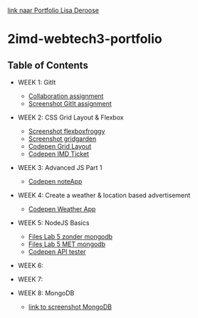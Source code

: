 [link naar Portfolio Lisa Deroose](https://github.com/r0423168/2imd-webtech3-portfolio)
# 2imd-webtech3-portfolio

<!-- TABLE OF CONTENTS -->
## Table of Contents

* WEEK 1: GitIt
  * [Collaboration assignment](https://github.com/wakoodi/2imd-webtech3-lab1.git)
  * [Screenshot GitIt assignment](Lab1-git/git-screenshot.png)

* WEEK 2: CSS Grid Layout & Flexbox
  * [Screenshot flexboxfroggy](Lab2/FlexboxFroggy_Screenshot_Lisa.png)
  * [Screenshot gridgarden](Lab2/GridGarden_Screenshot_Lisa.png)
  * [Codepen Grid Layout](https://codepen.io/lisa-esd/pen/eYNvPZJ)
  * [Codepen IMD Ticket](https://codepen.io/lisa-esd/pen/jOPmypw)

* WEEK 3: Advanced JS Part 1
  * [Codepen noteApp](https://codepen.io/lisa-esd/pen/MWwEEVZ?editors=0011)

* WEEK 4: Create a weather & location based advertisement
  * [Codepen Weather App](https://codepen.io/lisa-esd/pen/bGdOxYX?editors=1111)

* WEEK 5: NodeJS Basics
  * [Files Lab 5 zonder mongodb](https://github.com/r0423168/2imd-webtech3-portfolio/tree/master/Lab5)
  * [Files Lab 5 MET mongodb](https://github.com/r0423168/heroku)
  * [Codepen API tester](https://codepen.io/lisa-esd/pen/JjYjMJL?editors=1111)
  
* WEEK 6:

* WEEK 7:

* WEEK 8: MongoDB 
  * [link to screenshot MongoDB](https://github.com/r0423168/2imd-webtech3-portfolio/blob/master/Lab12/Lisa_Deroose_MongoDB.png)
